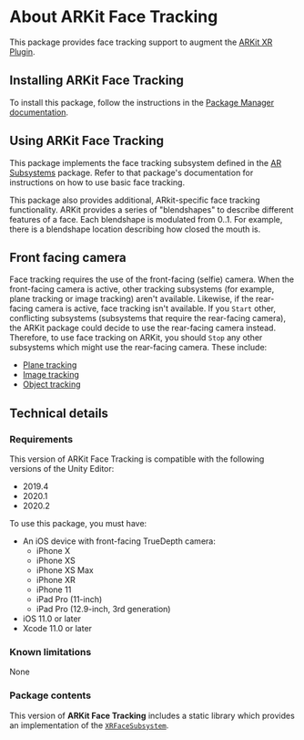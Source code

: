# About ARKit Face Tracking

This package provides face tracking support to augment the [ARKit XR Plugin](https://docs.unity3d.com/Packages/com.unity.xr.arkit@4.1).

## Installing ARKit Face Tracking

To install this package, follow the instructions in the [Package Manager documentation](https://docs.unity3d.com/Packages/com.unity.package-manager-ui@latest/index.html).

## Using ARKit Face Tracking

This package implements the face tracking subsystem defined in the [AR Subsystems](https://docs.unity3d.com/Packages/com.unity.xr.arsubsystems@4.1) package. Refer to that package's documentation for instructions on how to use basic face tracking.

This package also provides additional, ARkit-specific face tracking functionality. ARKit provides a series of "blendshapes" to describe different features of a face. Each blendshape is modulated from 0..1. For example, there is a blendshape location describing how closed the mouth is.

## Front facing camera

Face tracking requires the use of the front-facing (selfie) camera. When the front-facing camera is active, other tracking subsystems (for example, plane tracking or image tracking) aren't available. Likewise, if the rear-facing camera is active, face tracking isn't available. If you `Start` other, conflicting subsystems (subsystems that require the rear-facing camera), the ARKit package could decide to use the rear-facing camera instead. Therefore, to use face tracking on ARKit, you should `Stop` any other subsystems which might use the rear-facing camera. These include:

* [Plane tracking](https://docs.unity3d.com/Packages/com.unity.xr.arsubsystems@4.1/manual/plane-subsystem.html)
* [Image tracking](https://docs.unity3d.com/Packages/com.unity.xr.arsubsystems@4.1/manual/image-tracking.html)
* [Object tracking](https://docs.unity3d.com/Packages/com.unity.xr.arsubsystems@4.1/manual/object-tracking.html)


## Technical details

### Requirements

This version of ARKit Face Tracking is compatible with the following versions of the Unity Editor:

* 2019.4
* 2020.1
* 2020.2

To use this package, you must have:

- An iOS device with front-facing TrueDepth camera:
  - iPhone X
  - iPhone XS
  - iPhone XS Max
  - iPhone XR
  - iPhone 11
  - iPad Pro (11-inch)
  - iPad Pro (12.9-inch, 3rd generation)
- iOS 11.0 or later
- Xcode 11.0 or later

### Known limitations

None

### Package contents

This version of **ARKit Face Tracking** includes a static library which provides an implementation of the [`XRFaceSubsystem`](https://docs.unity3d.com/Packages/com.unity.xr.arsubsystems@4.1/manual/face-tracking.html).
